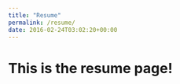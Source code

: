 ```yaml
---
title: "Resume"
permalink: /resume/
date: 2016-02-24T03:02:20+00:00
---
```


# This is the resume page!